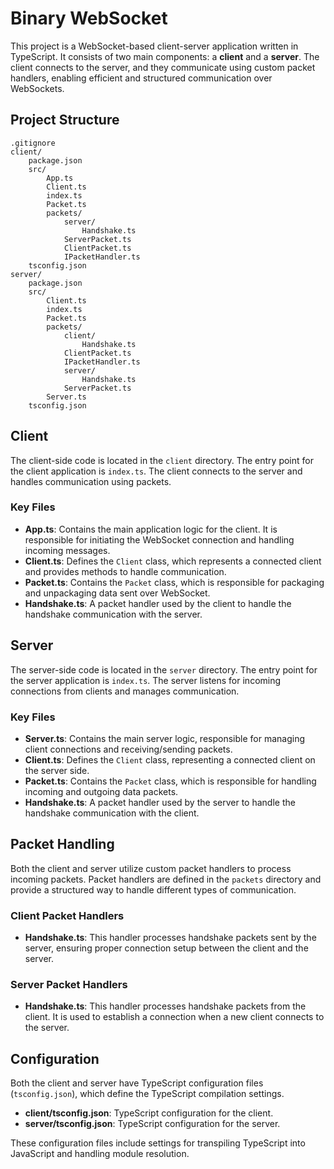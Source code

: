 # Binary WebSocket

This project is a WebSocket-based client-server application written in TypeScript. It consists of two main components: a **client** and a **server**. The client connects to the server, and they communicate using custom packet handlers, enabling efficient and structured communication over WebSockets.

## Project Structure

```
.gitignore
client/
	package.json
	src/
		App.ts
		Client.ts
		index.ts
		Packet.ts
		packets/
			server/
				Handshake.ts
			ServerPacket.ts
			ClientPacket.ts
			IPacketHandler.ts
	tsconfig.json
server/
	package.json
	src/
		Client.ts
		index.ts
		Packet.ts
		packets/
			client/
				Handshake.ts
			ClientPacket.ts
			IPacketHandler.ts
			server/
				Handshake.ts
			ServerPacket.ts
		Server.ts
	tsconfig.json
```

## Client

The client-side code is located in the `client` directory. The entry point for the client application is `index.ts`. The client connects to the server and handles communication using packets.

### Key Files

- **App.ts**: Contains the main application logic for the client. It is responsible for initiating the WebSocket connection and handling incoming messages.
- **Client.ts**: Defines the `Client` class, which represents a connected client and provides methods to handle communication.
- **Packet.ts**: Contains the `Packet` class, which is responsible for packaging and unpackaging data sent over WebSocket.
- **Handshake.ts**: A packet handler used by the client to handle the handshake communication with the server.

## Server

The server-side code is located in the `server` directory. The entry point for the server application is `index.ts`. The server listens for incoming connections from clients and manages communication.

### Key Files

- **Server.ts**: Contains the main server logic, responsible for managing client connections and receiving/sending packets.
- **Client.ts**: Defines the `Client` class, representing a connected client on the server side.
- **Packet.ts**: Contains the `Packet` class, which is responsible for handling incoming and outgoing data packets.
- **Handshake.ts**: A packet handler used by the server to handle the handshake communication with the client.

## Packet Handling

Both the client and server utilize custom packet handlers to process incoming packets. Packet handlers are defined in the `packets` directory and provide a structured way to handle different types of communication.

### Client Packet Handlers

- **Handshake.ts**: This handler processes handshake packets sent by the server, ensuring proper connection setup between the client and the server.

### Server Packet Handlers

- **Handshake.ts**: This handler processes handshake packets from the client. It is used to establish a connection when a new client connects to the server.

## Configuration

Both the client and server have TypeScript configuration files (`tsconfig.json`), which define the TypeScript compilation settings.

- **client/tsconfig.json**: TypeScript configuration for the client.
- **server/tsconfig.json**: TypeScript configuration for the server.

These configuration files include settings for transpiling TypeScript into JavaScript and handling module resolution.
